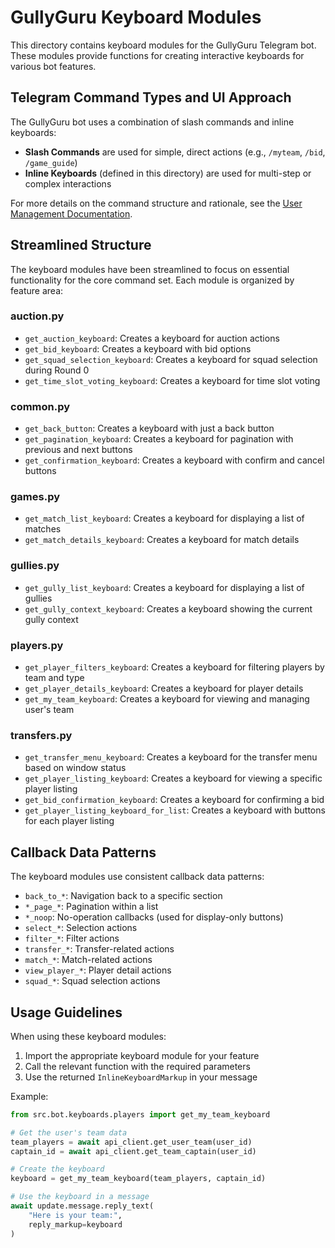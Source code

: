 # GullyGuru Keyboard Modules

This directory contains keyboard modules for the GullyGuru Telegram bot. These modules provide functions for creating interactive keyboards for various bot features.

## Telegram Command Types and UI Approach

The GullyGuru bot uses a combination of slash commands and inline keyboards:

- **Slash Commands** are used for simple, direct actions (e.g., `/myteam`, `/bid`, `/game_guide`)
- **Inline Keyboards** (defined in this directory) are used for multi-step or complex interactions

For more details on the command structure and rationale, see the [User Management Documentation](../../docs/user_management.md).

## Streamlined Structure

The keyboard modules have been streamlined to focus on essential functionality for the core command set. Each module is organized by feature area:

### auction.py
- `get_auction_keyboard`: Creates a keyboard for auction actions
- `get_bid_keyboard`: Creates a keyboard with bid options
- `get_squad_selection_keyboard`: Creates a keyboard for squad selection during Round 0
- `get_time_slot_voting_keyboard`: Creates a keyboard for time slot voting

### common.py
- `get_back_button`: Creates a keyboard with just a back button
- `get_pagination_keyboard`: Creates a keyboard for pagination with previous and next buttons
- `get_confirmation_keyboard`: Creates a keyboard with confirm and cancel buttons

### games.py
- `get_match_list_keyboard`: Creates a keyboard for displaying a list of matches
- `get_match_details_keyboard`: Creates a keyboard for match details

### gullies.py
- `get_gully_list_keyboard`: Creates a keyboard for displaying a list of gullies
- `get_gully_context_keyboard`: Creates a keyboard showing the current gully context

### players.py
- `get_player_filters_keyboard`: Creates a keyboard for filtering players by team and type
- `get_player_details_keyboard`: Creates a keyboard for player details
- `get_my_team_keyboard`: Creates a keyboard for viewing and managing user's team

### transfers.py
- `get_transfer_menu_keyboard`: Creates a keyboard for the transfer menu based on window status
- `get_player_listing_keyboard`: Creates a keyboard for viewing a specific player listing
- `get_bid_confirmation_keyboard`: Creates a keyboard for confirming a bid
- `get_player_listing_keyboard_for_list`: Creates a keyboard with buttons for each player listing

## Callback Data Patterns

The keyboard modules use consistent callback data patterns:

- `back_to_*`: Navigation back to a specific section
- `*_page_*`: Pagination within a list
- `*_noop`: No-operation callbacks (used for display-only buttons)
- `select_*`: Selection actions
- `filter_*`: Filter actions
- `transfer_*`: Transfer-related actions
- `match_*`: Match-related actions
- `view_player_*`: Player detail actions
- `squad_*`: Squad selection actions

## Usage Guidelines

When using these keyboard modules:

1. Import the appropriate keyboard module for your feature
2. Call the relevant function with the required parameters
3. Use the returned `InlineKeyboardMarkup` in your message

Example:
```python
from src.bot.keyboards.players import get_my_team_keyboard

# Get the user's team data
team_players = await api_client.get_user_team(user_id)
captain_id = await api_client.get_team_captain(user_id)

# Create the keyboard
keyboard = get_my_team_keyboard(team_players, captain_id)

# Use the keyboard in a message
await update.message.reply_text(
    "Here is your team:",
    reply_markup=keyboard
) 